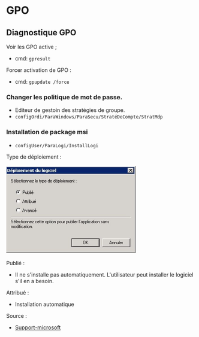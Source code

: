 # GPO

## Diagnostique GPO 

Voir les GPO active ;

- cmd: `gpresult`

Forcer activation de GPO :

- cmd: `gpupdate /force`
### Changer les politique de mot de passe.

- Editeur de gestoin des stratégies de groupe.
- `configOrdi/ParaWindows/ParaSecu/StratéDeCompte/StratMdp`

### Installation de package msi

- `configUser/ParaLogi/InstallLogi`


Type de déploiement :

![DeploiementDeLogiciel](./images/DeploiementLogiciel.jpg)



Publié :

- Il ne s'installe pas automatiquement. L'utilisateur peut installer le logiciel s'il en a besoin.

Attribué :

- Installation automatique

Source :

- [Support-microsoft](https://docs.microsoft.com/fr-FR/troubleshoot/windows-server/group-policy/use-group-policy-to-install-software)